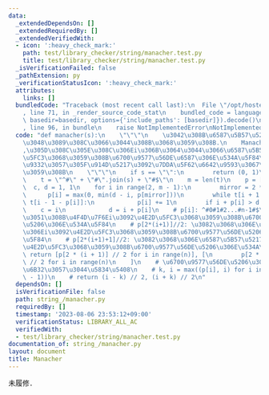 ```yaml
---
data:
  _extendedDependsOn: []
  _extendedRequiredBy: []
  _extendedVerifiedWith:
  - icon: ':heavy_check_mark:'
    path: test/library_checker/string/manacher.test.py
    title: test/library_checker/string/manacher.test.py
  _isVerificationFailed: false
  _pathExtension: py
  _verificationStatusIcon: ':heavy_check_mark:'
  attributes:
    links: []
  bundledCode: "Traceback (most recent call last):\n  File \"/opt/hostedtoolcache/PyPy/3.7.13/x64/site-packages/onlinejudge_verify/documentation/build.py\"\
    , line 71, in _render_source_code_stat\n    bundled_code = language.bundle(stat.path,\
    \ basedir=basedir, options={'include_paths': [basedir]}).decode()\n  File \"/opt/hostedtoolcache/PyPy/3.7.13/x64/site-packages/onlinejudge_verify/languages/python.py\"\
    , line 96, in bundle\n    raise NotImplementedError\nNotImplementedError\n"
  code: "def manacher(s):\n    \"\"\"\n    \u3042\u308B\u6587\u5B57\u5217S\u304C\u4E0E\
    \u3048\u3089\u308C\u3066\u3044\u308B\u3068\u3059\u308B.\n    Manacher\u3067\u306F\
    ,\u305D\u308C\u305E\u308C\u306Ei\u306B\u3064\u3044\u3066\u6587\u5B57i\u3092\u4E2D\
    \u5FC3\u3068\u3059\u308B\u6700\u9577\u56DE\u6587\u306E\u534A\u5F84\u3092\u8A18\
    \u9332\u3057\u305F\u914D\u5217\u3092\u7DDA\u5F62\u6642\u9593\u3067\u69CB\u7BC9\
    \u3059\u308B\n    \"\"\"\n    if s == \"\":\n        return (0, 1)\n    n = len(s)\n\
    \    t = \"^#\" + \"#\".join(s) + \"#$\"\n    m = len(t)\n    p = [0] * m\n  \
    \  c, d = 1, 1\n    for i in range(2, m - 1):\n        mirror = 2 * c - i\n  \
    \      p[i] = max(0, min(d - i, p[mirror]))\n        while t[i + 1 + p[i]] ==\
    \ t[i - 1 - p[i]]:\n            p[i] += 1\n        if i + p[i] > d:\n        \
    \    c = i\n            d = i + p[i]\n    # p[i]: ^#0#1#2...#n-1#$\u306B\u304A\
    \u3051\u308B\u4F4D\u7F6Ei\u3092\u4E2D\u5FC3\u3068\u3059\u308B\u6700\u9577\u56DE\
    \u5206\u306E\u534A\u5F84\n    # p[2*(i+1)]//2: \u3082\u3068\u306E\u6587\u5B57\u5217\
    \u306Ei\u3092\u4E2D\u5FC3\u3068\u3059\u308B\u6700\u9577\u56DE\u5206\u306E\u534A\
    \u5F84\n    # p[2*(i+1)+1]//2: \u3082\u3068\u306E\u6587\u5B57\u5217\u306Ei,i+1\u3092\
    \u4E2D\u5FC3\u3068\u3059\u308B\u6700\u9577\u56DE\u5206\u306E\u534A\u5F84\n   \
    \ return [p[2 * (i + 1)] // 2 for i in range(n)], [\n        p[2 * (i + 1) + 1]\
    \ // 2 for i in range(n)\n    ]\n    # \u6700\u9577\u56DE\u5206\u306E[s,t)\u304C\
    \u6B32\u3057\u3044\u5834\u5408\n    # k, i = max((p[i], i) for i in range(1, m\
    \ - 1))\n    # return (i - k) // 2, (i + k) // 2\n"
  dependsOn: []
  isVerificationFile: false
  path: string_/manacher.py
  requiredBy: []
  timestamp: '2023-08-06 23:53:12+09:00'
  verificationStatus: LIBRARY_ALL_AC
  verifiedWith:
  - test/library_checker/string/manacher.test.py
documentation_of: string_/manacher.py
layout: document
title: Manacher
---
```


未履修．